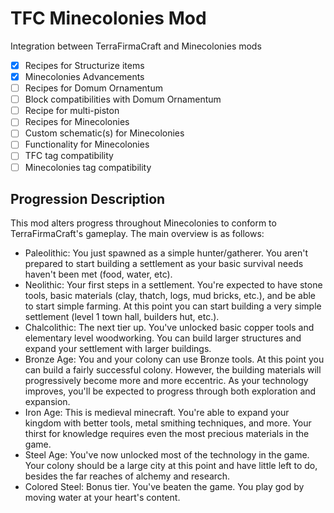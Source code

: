 # TFC Minecolonies Mod

Integration between TerraFirmaCraft and Minecolonies mods

 - [X] Recipes for Structurize items
 - [X] Minecolonies Advancements
 - [ ] Recipes for Domum Ornamentum
 - [ ] Block compatibilities with Domum Ornamentum
 - [ ] Recipe for multi-piston
 - [ ] Recipes for Minecolonies
 - [ ] Custom schematic(s) for Minecolonies
 - [ ] Functionality for Minecolonies
 - [ ] TFC tag compatibility
 - [ ] Minecolonies tag compatibility

## Progression Description

This mod alters progress throughout Minecolonies to conform to TerraFirmaCraft's gameplay. The main overview is as follows:

 - Paleolithic: You just spawned as a simple hunter/gatherer. You aren't prepared to start building a settlement as your basic survival needs haven't been met (food, water, etc).
 - Neolithic: Your first steps in a settlement. You're expected to have stone tools, basic materials (clay, thatch, logs, mud bricks, etc.), and be able to start simple farming. At this point you can start building a very simple settlement (level 1 town hall, builders hut, etc.).
 - Chalcolithic: The next tier up. You've unlocked basic copper tools and elementary level woodworking. You can build larger structures and expand your settlement with larger buildings. 
 - Bronze Age: You and your colony can use Bronze tools. At this point you can build a fairly successful colony. However, the building materials will progressively become more and more eccentric. As your technology improves, you'll be expected to progress through both exploration and expansion.
 - Iron Age: This is medieval minecraft. You're able to expand your kingdom with better tools, metal smithing techniques, and more. Your thirst for knowledge requires even the most precious materials in the game.
 - Steel Age: You've now unlocked most of the technology in the game. Your colony should be a large city at this point and have little left to do, besides the far reaches of alchemy and research.
 - Colored Steel: Bonus tier. You've beaten the game. You play god by moving water at your heart's content.
